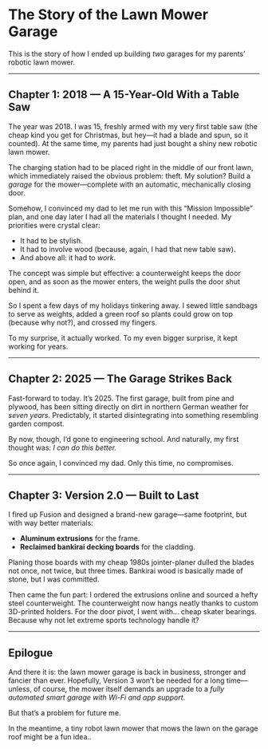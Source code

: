 # The Story of the Lawn Mower Garage  

This is the story of how I ended up building *two* garages for my parents’ robotic lawn mower.  

---

## Chapter 1: 2018 — A 15-Year-Old With a Table Saw  

The year was 2018. I was 15, freshly armed with my very first table saw (the cheap kind you get for Christmas, but hey—it had a blade and spun, so it counted). At the same time, my parents had just bought a shiny new robotic lawn mower.  

The charging station had to be placed right in the middle of our front lawn, which immediately raised the obvious problem: theft. My solution? Build a *garage* for the mower—complete with an automatic, mechanically closing door.  

Somehow, I convinced my dad to let me run with this “Mission Impossible” plan, and one day later I had all the materials I thought I needed. My priorities were crystal clear:  
- It had to be stylish.  
- It had to involve wood (because, again, I had that new table saw).  
- And above all: it had to *work*.  

The concept was simple but effective: a counterweight keeps the door open, and as soon as the mower enters, the weight pulls the door shut behind it.  

So I spent a few days of my holidays tinkering away. I sewed little sandbags to serve as weights, added a green roof so plants could grow on top (because why not?), and crossed my fingers.  

To my surprise, it actually worked. To my even bigger surprise, it kept working for years.  

---

## Chapter 2: 2025 — The Garage Strikes Back  

Fast-forward to today. It’s 2025. The first garage, built from pine and plywood, has been sitting directly on dirt in northern German weather for *seven years*. Predictably, it started disintegrating into something resembling garden compost.  

By now, though, I’d gone to engineering school. And naturally, my first thought was: *I can do this better.*  

So once again, I convinced my dad. Only this time, no compromises.  

---

## Chapter 3: Version 2.0 — Built to Last  

I fired up Fusion and designed a brand-new garage—same footprint, but with way better materials:  
- **Aluminum extrusions** for the frame.  
- **Reclaimed bankirai decking boards** for the cladding.  

Planing those boards with my cheap 1980s jointer-planer dulled the blades not once, not twice, but three times. Bankirai wood is basically made of stone, but I was committed.  

Then came the fun part: I ordered the extrusions online and sourced a hefty steel counterweight. The counterweight now hangs neatly thanks to custom 3D-printed holders. For the door pivot, I went with… cheap skater bearings. Because why not let extreme sports technology handle it?  

---

## Epilogue  

And there it is: the lawn mower garage is back in business, stronger and fancier than ever. Hopefully, Version 3 won’t be needed for a long time—unless, of course, the mower itself demands an upgrade to a *fully automated smart garage with Wi-Fi and app support*.  

But that’s a problem for future me.

In the meantime, a tiny robot lawn mower that mows the lawn on the garage roof might be a fun idea..
